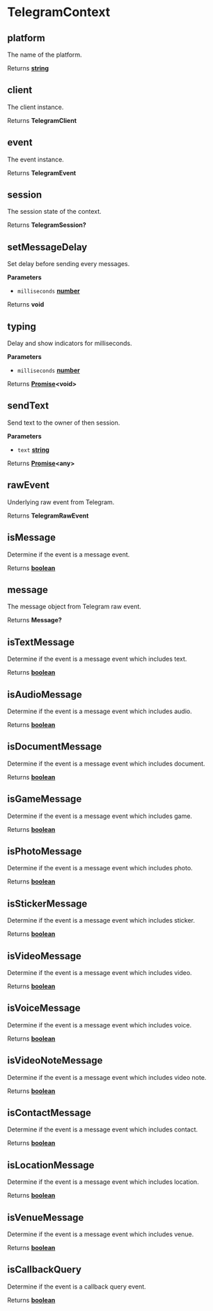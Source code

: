 # TelegramContext

## platform

The name of the platform.

Returns **[string](https://developer.mozilla.org/en-US/docs/Web/JavaScript/Reference/Global_Objects/String)** 

## client

The client instance.

Returns **TelegramClient** 

## event

The event instance.

Returns **TelegramEvent** 

## session

The session state of the context.

Returns **TelegramSession?** 

## setMessageDelay

Set delay before sending every messages.

**Parameters**

-   `milliseconds` **[number](https://developer.mozilla.org/en-US/docs/Web/JavaScript/Reference/Global_Objects/Number)** 

Returns **void** 

## typing

Delay and show indicators for milliseconds.

**Parameters**

-   `milliseconds` **[number](https://developer.mozilla.org/en-US/docs/Web/JavaScript/Reference/Global_Objects/Number)** 

Returns **[Promise](https://developer.mozilla.org/en-US/docs/Web/JavaScript/Reference/Global_Objects/Promise)&lt;void>** 

## sendText

Send text to the owner of then session.

**Parameters**

-   `text` **[string](https://developer.mozilla.org/en-US/docs/Web/JavaScript/Reference/Global_Objects/String)** 

Returns **[Promise](https://developer.mozilla.org/en-US/docs/Web/JavaScript/Reference/Global_Objects/Promise)&lt;any>** 

## rawEvent

Underlying raw event from Telegram.

Returns **TelegramRawEvent** 

## isMessage

Determine if the event is a message event.

Returns **[boolean](https://developer.mozilla.org/en-US/docs/Web/JavaScript/Reference/Global_Objects/Boolean)** 

## message

The message object from Telegram raw event.

Returns **Message?** 

## isTextMessage

Determine if the event is a message event which includes text.

Returns **[boolean](https://developer.mozilla.org/en-US/docs/Web/JavaScript/Reference/Global_Objects/Boolean)** 

## isAudioMessage

Determine if the event is a message event which includes audio.

Returns **[boolean](https://developer.mozilla.org/en-US/docs/Web/JavaScript/Reference/Global_Objects/Boolean)** 

## isDocumentMessage

Determine if the event is a message event which includes document.

Returns **[boolean](https://developer.mozilla.org/en-US/docs/Web/JavaScript/Reference/Global_Objects/Boolean)** 

## isGameMessage

Determine if the event is a message event which includes game.

Returns **[boolean](https://developer.mozilla.org/en-US/docs/Web/JavaScript/Reference/Global_Objects/Boolean)** 

## isPhotoMessage

Determine if the event is a message event which includes photo.

Returns **[boolean](https://developer.mozilla.org/en-US/docs/Web/JavaScript/Reference/Global_Objects/Boolean)** 

## isStickerMessage

Determine if the event is a message event which includes sticker.

Returns **[boolean](https://developer.mozilla.org/en-US/docs/Web/JavaScript/Reference/Global_Objects/Boolean)** 

## isVideoMessage

Determine if the event is a message event which includes video.

Returns **[boolean](https://developer.mozilla.org/en-US/docs/Web/JavaScript/Reference/Global_Objects/Boolean)** 

## isVoiceMessage

Determine if the event is a message event which includes voice.

Returns **[boolean](https://developer.mozilla.org/en-US/docs/Web/JavaScript/Reference/Global_Objects/Boolean)** 

## isVideoNoteMessage

Determine if the event is a message event which includes video note.

Returns **[boolean](https://developer.mozilla.org/en-US/docs/Web/JavaScript/Reference/Global_Objects/Boolean)** 

## isContactMessage

Determine if the event is a message event which includes contact.

Returns **[boolean](https://developer.mozilla.org/en-US/docs/Web/JavaScript/Reference/Global_Objects/Boolean)** 

## isLocationMessage

Determine if the event is a message event which includes location.

Returns **[boolean](https://developer.mozilla.org/en-US/docs/Web/JavaScript/Reference/Global_Objects/Boolean)** 

## isVenueMessage

Determine if the event is a message event which includes venue.

Returns **[boolean](https://developer.mozilla.org/en-US/docs/Web/JavaScript/Reference/Global_Objects/Boolean)** 

## isCallbackQuery

Determine if the event is a callback query event.

Returns **[boolean](https://developer.mozilla.org/en-US/docs/Web/JavaScript/Reference/Global_Objects/Boolean)** 
